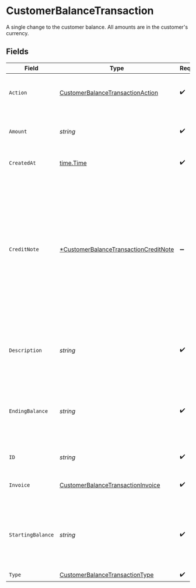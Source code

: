 # CustomerBalanceTransaction

A single change to the customer balance. All amounts are in the customer's currency.


## Fields

| Field                                                                                                                                                                                                                   | Type                                                                                                                                                                                                                    | Required                                                                                                                                                                                                                | Description                                                                                                                                                                                                             | Example                                                                                                                                                                                                                 |
| ----------------------------------------------------------------------------------------------------------------------------------------------------------------------------------------------------------------------- | ----------------------------------------------------------------------------------------------------------------------------------------------------------------------------------------------------------------------- | ----------------------------------------------------------------------------------------------------------------------------------------------------------------------------------------------------------------------- | ----------------------------------------------------------------------------------------------------------------------------------------------------------------------------------------------------------------------- | ----------------------------------------------------------------------------------------------------------------------------------------------------------------------------------------------------------------------- |
| `Action`                                                                                                                                                                                                                | [CustomerBalanceTransactionAction](../../models/shared/customerbalancetransactionaction.md)                                                                                                                             | :heavy_check_mark:                                                                                                                                                                                                      | Describes the reason that this transaction took place.                                                                                                                                                                  |                                                                                                                                                                                                                         |
| `Amount`                                                                                                                                                                                                                | *string*                                                                                                                                                                                                                | :heavy_check_mark:                                                                                                                                                                                                      | The value of the amount changed in the transaction.                                                                                                                                                                     | 11.00                                                                                                                                                                                                                   |
| `CreatedAt`                                                                                                                                                                                                             | [time.Time](https://pkg.go.dev/time#Time)                                                                                                                                                                               | :heavy_check_mark:                                                                                                                                                                                                      | The creation time of this transaction.                                                                                                                                                                                  | 2022-05-01T07:01:31+00:00                                                                                                                                                                                               |
| `CreditNote`                                                                                                                                                                                                            | [*CustomerBalanceTransactionCreditNote](../../models/shared/customerbalancetransactioncreditnote.md)                                                                                                                    | :heavy_minus_sign:                                                                                                                                                                                                      | The Credit note associated with this transaction. This may appear as the result of a credit note being applied to an invoice and balance is added back to the customer balance or it is being reapplied to the invoice. |                                                                                                                                                                                                                         |
| `Description`                                                                                                                                                                                                           | *string*                                                                                                                                                                                                                | :heavy_check_mark:                                                                                                                                                                                                      | An optional description provided for manual customer balance adjustments.                                                                                                                                               | An optional description                                                                                                                                                                                                 |
| `EndingBalance`                                                                                                                                                                                                         | *string*                                                                                                                                                                                                                | :heavy_check_mark:                                                                                                                                                                                                      | The new value of the customer's balance prior to the transaction, in the customer's currency.                                                                                                                           | 22.00                                                                                                                                                                                                                   |
| `ID`                                                                                                                                                                                                                    | *string*                                                                                                                                                                                                                | :heavy_check_mark:                                                                                                                                                                                                      | A unique id for this transaction.                                                                                                                                                                                       | cgZa3SXcsPTVyC4Y                                                                                                                                                                                                        |
| `Invoice`                                                                                                                                                                                                               | [CustomerBalanceTransactionInvoice](../../models/shared/customerbalancetransactioninvoice.md)                                                                                                                           | :heavy_check_mark:                                                                                                                                                                                                      | The Invoice associated with this transaction                                                                                                                                                                            |                                                                                                                                                                                                                         |
| `StartingBalance`                                                                                                                                                                                                       | *string*                                                                                                                                                                                                                | :heavy_check_mark:                                                                                                                                                                                                      | The original value of the customer's balance prior to the transaction, in the customer's currency.                                                                                                                      | 33.00                                                                                                                                                                                                                   |
| `Type`                                                                                                                                                                                                                  | [CustomerBalanceTransactionType](../../models/shared/customerbalancetransactiontype.md)                                                                                                                                 | :heavy_check_mark:                                                                                                                                                                                                      | N/A                                                                                                                                                                                                                     |                                                                                                                                                                                                                         |